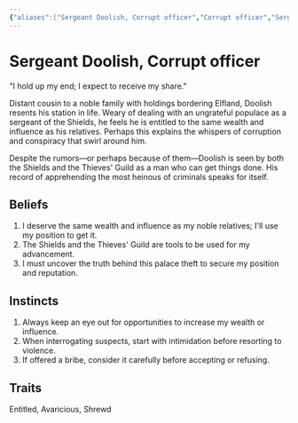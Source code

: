 ```yaml
---
{"aliases":["Sergeant Doolish, Corrupt officer","Corrupt officer","Sergeant Doolish","Sergeant Doolish"],"date-created":"2024-09-16T14:29","date-modified":"2024-09-16T15:32","dg-publish":true,"location":"[[The Capital]]","tags":["moonrise/person"],"title":"Sergeant Doolish, Corrupt officer","dg-path":"moonrise/Sergeant Doolish.md","permalink":"/moonrise/sergeant-doolish/","dgPassFrontmatter":true}
---
```



# Sergeant Doolish, Corrupt officer

"I hold up my end; I expect to receive my share."

Distant cousin to a noble family with holdings bordering Elfland, Doolish resents his station in life. Weary of dealing with an ungrateful populace as a sergeant of the Shields, he feels he is entitled to the same wealth and influence as his relatives. Perhaps this explains the whispers of corruption and conspiracy that swirl around him.

Despite the rumors—or perhaps because of them—Doolish is seen by both the Shields and the Thieves' Guild as a man who can get things done. His record of apprehending the most heinous of criminals speaks for itself.

## Beliefs

1. I deserve the same wealth and influence as my noble relatives; I'll use my position to get it.
2. The Shields and the Thieves' Guild are tools to be used for my advancement.
3. I must uncover the truth behind this palace theft to secure my position and reputation.

## Instincts

1. Always keep an eye out for opportunities to increase my wealth or influence.
2. When interrogating suspects, start with intimidation before resorting to violence.
3. If offered a bribe, consider it carefully before accepting or refusing.

## Traits

Entitled, Avaricious, Shrewd
